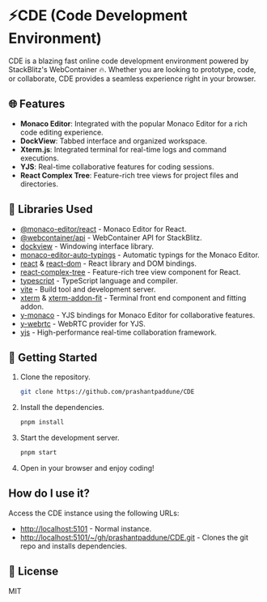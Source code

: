 # ⚡️CDE (Code Development Environment)

CDE is a blazing fast online code development environment powered by StackBlitz's WebContainer 🔥. Whether you are looking to prototype, code, or collaborate, CDE provides a seamless experience right in your browser.

## 🌐 Features

- **Monaco Editor**: Integrated with the popular Monaco Editor for a rich code editing experience.
- **DockView**: Tabbed interface and organized workspace.
- **Xterm.js**: Integrated terminal for real-time logs and command executions.
- **YJS**: Real-time collaborative features for coding sessions.
- **React Complex Tree**: Feature-rich tree views for project files and directories.

## 🧰 Libraries Used

- [@monaco-editor/react](https://npmjs.com/package/@monaco-editor/react) - Monaco Editor for React.
- [@webcontainer/api](https://npmjs.com/package/@webcontainer/api) - WebContainer API for StackBlitz.
- [dockview](https://npmjs.com/package/dockview) - Windowing interface library.
- [monaco-editor-auto-typings](https://npmjs.com/package/monaco-editor-auto-typings) - Automatic typings for the Monaco Editor.
- [react](https://npmjs.com/package/react) & [react-dom](https://npmjs.com/package/react-dom) - React library and DOM bindings.
- [react-complex-tree](https://npmjs.com/package/react-complex-tree) - Feature-rich tree view component for React.
- [typescript](https://npmjs.com/package/typescript) - TypeScript language and compiler.
- [vite](https://npmjs.com/package/vite) - Build tool and development server.
- [xterm](https://npmjs.com/package/xterm) & [xterm-addon-fit](https://npmjs.com/package/xterm-addon-fit) - Terminal front end component and fitting addon.
- [y-monaco](https://npmjs.com/package/y-monaco) - YJS bindings for Monaco Editor for collaborative features.
- [y-webrtc](https://npmjs.com/package/y-webrtc) - WebRTC provider for YJS.
- [yjs](https://npmjs.com/package/yjs) - High-performance real-time collaboration framework.

## 🚀 Getting Started

1. Clone the repository.
   ```bash
   git clone https://github.com/prashantpaddune/CDE
   ```

2. Install the dependencies.
   ```bash
   pnpm install
   ```

3. Start the development server.
   ```bash
   pnpm start
   ```

4. Open in your browser and enjoy coding!


## How do I use it?

Access the CDE instance using the following URLs:

- [http://localhost:5101](http://localhost:5101) - Normal instance.
- [http://localhost:5101/~/gh/prashantpaddune/CDE.git](http://localhost:5101/~/gh/prashantpaddune/CDE.git) - Clones the git repo and installs dependencies.

## 📜 License
MIT


